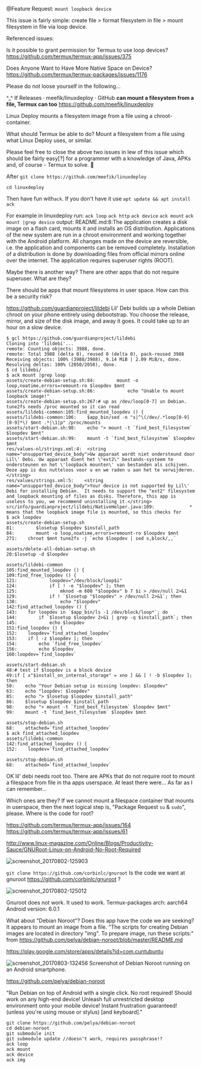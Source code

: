 @Feature Request: `mount loopback device`

This issue is fairly simple: create file > format filesystem in file > mount filesystem in file via loop device.

Referenced issues:

Is it possible to grant permission for Termux to use loop devices?
https://github.com/termux/termux-app/issues/375

Does Anyone Want to Have More Native Space on Device?
https://github.com/termux/termux-packages/issues/1176

Please do not loose yourself in the following...

^_^
If Releases · meefik/linuxdeploy · GitHub **can mount a filesystem from a file, Termux can too** https://github.com/meefik/linuxdeploy 

Linux Deploy mounts a filesystem image from a file using a chroot-container. 

What should Termux be able to do?
Mount a filesystem from a file using what Linux Deploy uses, or similar. 

Please feel free to close the above two issues in lew of this issue which should be fairly easy[?] for a programmer with a knowledge of Java, APKs and, of course - Termux to solve. 🤔

After `git clone https://github.com/meefik/linuxdeploy`

`cd linuxdeploy`

Then have fun with`ack`. If you don't have it use `apt update && apt install ack` 

For example in linuxdeploy run:
`ack loop`
`ack http`
`ack device` 
`ack mount`
`ack mount |grep device` output:
README.md:8:The application creates a disk image on a flash card, mounts it and installs an OS distribution. Applications of the new system are run in a chroot environment and working together with the Android platform. All changes made on the device are reversible, i.e. the application and components can be removed completely. Installation of a distribution is done by downloading files from official mirrors online over the internet. The application requires superuser rights (ROOT).

Maybe there is another way?  There are other apps that do not require superuser. What are they?

There should be apps that mount filesystems in user space.  How can this be a security risk? 

https://github.com/guardianproject/lildebi
Lil' Debi builds up a whole Debian chroot on your phone entirely using debootstrap. You choose the release, mirror, and size of the disk image, and away it goes. It could take up to an hour on a slow device.
```
$ gcl https://github.com/guardianproject/lildebi
Cloning into 'lildebi'...
remote: Counting objects: 3988, done.
remote: Total 3988 (delta 0), reused 0 (delta 0), pack-reused 3988
Receiving objects: 100% (3988/3988), 9.14 MiB | 2.09 MiB/s, done.
Resolving deltas: 100% (2050/2050), done.
$ cd lildebi/
$ ack mount |grep loop
assets/create-debian-setup.sh:84:        mount -o loop,noatime,errors=remount-ro $loopdev $mnt
assets/create-debian-setup.sh:86:            echo "Unable to mount loopback image!"
assets/create-debian-setup.sh:267:# up as /dev/loop[0-7] un Debian. tune2fs needs /proc mounted so it can read
assets/lildebi-common:105:find_mounted_loopdev () {
assets/lildebi-common:106:    $app_bin/sed -n "s|^\(/dev/.*loop[0-9][0-9]*\) $mnt .*|\1|p" /proc/mounts
assets/start-debian.sh:98:    echo "> mount -t `find_best_filesystem` $loopdev $mnt"
assets/start-debian.sh:99:    mount -t `find_best_filesystem` $loopdev $mnt
res/values-nl/strings.xml:4:  <string name="unsupported_device_body">Uw apparaat wordt niet ondersteund door Lil\' Debi. Uw apparaat dient het \"ext2\" bestands-systeem te ondersteunen en het \'loopback mounten\' van bestanden als schijven. Deze app is dus nutteloos voor u en we raden u aan het te verwijderen.</string>
res/values/strings.xml:5:    <string name="unsupported_device_body">Your device is not supported by Lil\' Debi for installing Debian.  It needs to support the "ext2" filesystem and loopback mounting of files as disks. Therefore, this app is useless to you, we recommend uninstalling it.</string>
src/info/guardianproject/lildebi/NativeHelper.java:109:             * means that the loopback image file is mounted, so this checks for
$ ack loopdev
assets/create-debian-setup.sh
81:        $losetup $loopdev $install_path
84:        mount -o loop,noatime,errors=remount-ro $loopdev $mnt
271:    chroot $mnt tune2fs -j `echo $loopdev | sed s,block/,,`

assets/delete-all-debian-setup.sh
20:$losetup -d $loopdev

assets/lildebi-common
105:find_mounted_loopdev () {
109:find_free_loopdev () {
121:            loopdev="/dev/block/loop$i"
124:            if [ ! -e "$loopdev" ]; then
125:                mknod -m 600 "$loopdev" b 7 $i > /dev/null 2>&1
129:            if ! `$losetup "$loopdev" > /dev/null 2>&1`; then
130:                echo "$loopdev"
142:find_attached_loopdev () {
143:    for loopdev in `$app_bin/ls -1 /dev/block/loop*`; do
144:        if `$losetup $loopdev 2>&1 | grep -q $install_path`; then
145:            echo $loopdev
151:find_loopdev () {
152:    loopdev=`find_attached_loopdev`
153:    if [ -z $loopdev ]; then
154:        echo `find_free_loopdev`
156:        echo $loopdev
160:loopdev=`find_loopdev`

assets/start-debian.sh
48:# test if $loopdev is a block device
49:if [ x"$install_on_internal_storage" = xno ] && [ ! -b $loopdev ]; then
50:    echo "Your Debian setup is missing loopdev: $loopdev"
63:    echo "loopdev: $loopdev"
85:    echo "> $losetup $loopdev $install_path"
86:    $losetup $loopdev $install_path
98:    echo "> mount -t `find_best_filesystem` $loopdev $mnt"
99:    mount -t `find_best_filesystem` $loopdev $mnt

assets/stop-debian.sh
68:    attached=`find_attached_loopdev`
$ ack find_attached_loopdev
assets/lildebi-common
142:find_attached_loopdev () {
152:    loopdev=`find_attached_loopdev`

assets/stop-debian.sh
68:    attached=`find_attached_loopdev`
```

OK lil' debi needs root too. There are APKs that do not require root to mount a filespace from file in tha apps userspace. At least there were... As far as I can remember...

Which ones are they?  If we cannot mount a filespace container that mounts in userspace, then the next logical step is, "Package Request `su` & `sudo`", please. Where is the code for root?

https://github.com/termux/termux-app/issues/164
https://github.com/termux/termux-app/issues/61

http://www.linux-magazine.com/Online/Blogs/Productivity-Sauce/GNURoot-Linux-on-Android-No-Root-Required

![screenshot_20170802-125903](https://user-images.githubusercontent.com/27742457/28885161-d3f547b6-7782-11e7-8061-40208180cd2e.png)

`git clone https://github.com/corbinlc/gnuroot` Is the code we want at gnuroot https://github.com/corbinlc/gnuroot ?

![screenshot_20170802-125012](https://user-images.githubusercontent.com/27742457/28884762-3e0bb4d4-7781-11e7-90d2-377b494a55dd.png)

Gnuroot does not work. It used to work.
Termux-packages arch:
aarch64
Android version:
6.0.1

What about "Debian Noroot"? Does this app have the code we are seeking? It appears to mount an image from a file. "The scripts for creating Debian images are located in directory "img". To prepare image, run these scripts:" from https://github.com/pelya/debian-noroot/blob/master/README.md

https://play.google.com/store/apps/details?id=com.cuntubuntu

![screenshot_20170803-132456](https://user-images.githubusercontent.com/27742457/28934792-39d24264-7850-11e7-8ca3-dbb7bd1288e6.png)
Screenshot of Debian Noroot running on an Android smartphone. 

https://github.com/pelya/debian-noroot 

"Run Debian on top of Android with a single click. No root required! Should work on any high-end device! Unleash full unrestricted desktop environment onto your mobile device! Instant frustration guaranteed! (unless you're using mouse or stylus) [and keyboard]."

```
git clone https://github.com/pelya/debian-noroot
cd debian-noroot
git submodule init
git submodule update //doesn't work, requires passphrase!?
ack loop
ack mount 
ack device
ack img
```

